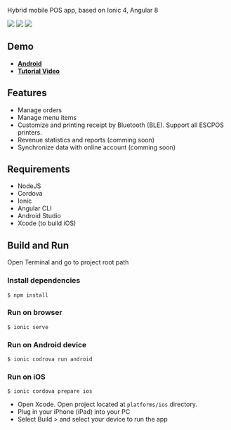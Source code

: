 Hybrid mobile POS app, based on Ionic 4, Angular 8

![](assets/img/slide-1.png) ![](assets/img/slide-2.png) ![](assets/img/slide-3.png)

## Demo

- [**Android**](assets/Ionic-PoS-App.apk)
- [**Tutorial Video**](https://www.youtube.com/watch?v=mTEK_snO4T8)

## Features

- Manage orders
- Manage menu items
- Customize and printing receipt by Bluetooth (BLE). Support all ESCPOS printers.
- Revenue statistics and reports (comming soon)
- Synchronize data with online account (comming soon)

## Requirements

- NodeJS
- Cordova
- Ionic
- Angular CLI
- Android Studio
- Xcode (to build iOS)

## Build and Run

Open Terminal and go to project root path

### Install dependencies

```
$ npm install
```

### Run on browser

```
$ ionic serve
```

### Run on Android device

```
$ ionic codrova run android
```

### Run on iOS

```
$ ionic cordova prepare ios
```

- Open Xcode. Open project located at `platforms/ios` directory.
- Plug in your iPhone (iPad) into your PC
- Select Build > and select your device to run the app
